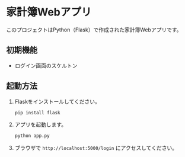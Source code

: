 # 家計簿Webアプリ

このプロジェクトはPython（Flask）で作成された家計簿Webアプリです。

## 初期機能
- ログイン画面のスケルトン

## 起動方法
1. Flaskをインストールしてください。
   ```bash
   pip install flask
   ```
2. アプリを起動します。
   ```bash
   python app.py
   ```
3. ブラウザで `http://localhost:5000/login` にアクセスしてください。
